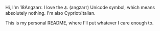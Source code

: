 Hi, I'm 18Angzarr. I love the ⍼ (angzarr) Unicode symbol, which means absolutely nothing. I'm also Cypriot/Italian.

This is my personal README, where I'll put whatever I care enough to.
